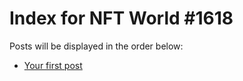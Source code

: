# Index for NFT World #1618
Posts will be displayed in the order below:

- [Your first post](./001-first.md)

